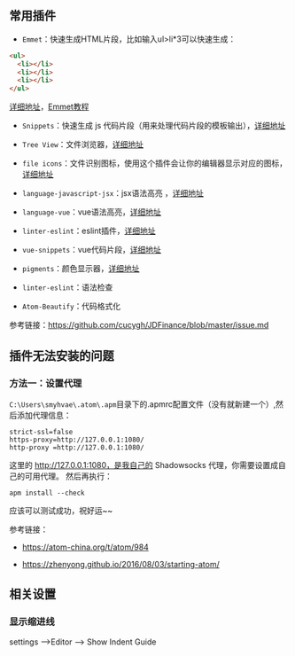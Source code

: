 

## 常用插件


- `Emmet`：快速生成HTML片段，比如输入ul>li*3可以快速生成：

```html
<ul>
  <li></li>
  <li></li>
  <li></li>
</ul>
```

[详细地址](https://atom.io/packages/emmet)，[Emmet教程](https://docs.emmet.io/cheat-sheet/)

- `Snippets`：快速生成 js 代码片段（用来处理代码片段的模板输出），[详细地址](https://atom.io/packages/snippets)

- `Tree View`：文件浏览器，[详细地址](https://atom.io/packages/tree-view)

- `file icons`：文件识别图标，使用这个插件会让你的编辑器显示对应的图标，[详细地址](https://atom.io/packages/file-icons)

- `language-javascript-jsx`：jsx语法高亮 ，[详细地址](https://atom.io/packages/language-javascript-jsx)

- `language-vue`：vue语法高亮，[详细地址](https://atom.io/packages/language-vue)

- `linter-eslint`：eslint插件，[详细地址](https://atom.io/packages/linter-eslint)

- `vue-snippets`：vue代码片段，[详细地址](https://atom.io/packages/vue-snippets)

- `pigments`：颜色显示器，[详细地址](https://atom.io/packages/pigments)

- `linter-eslint`：语法检查

- `Atom-Beautify`：代码格式化

参考链接：<https://github.com/cucygh/JDFinance/blob/master/issue.md>

## 插件无法安装的问题

### 方法一：设置代理

`C:\Users\smyhvae\.atom\.apm`目录下的.apmrc配置文件（没有就新建一个）,然后添加代理信息：

```
strict-ssl=false
https-proxy=http://127.0.0.1:1080/
http-proxy =http://127.0.0.1:1080/
```

这里的 http://127.0.0.1:1080，是我自己的 Shadowsocks 代理，你需要设置成自己的可用代理。
然后再执行：

```
apm install --check
```

应该可以测试成功，祝好运~~

参考链接：

- <https://atom-china.org/t/atom/984>

- <https://zhenyong.github.io/2016/08/03/starting-atom/>




## 相关设置

### 显示缩进线

settings -->Editor --> Show Indent Guide

